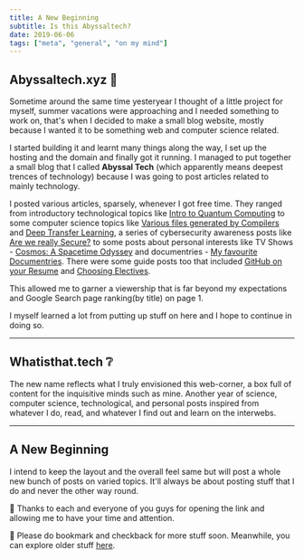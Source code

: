 ```yaml
---
title: A New Beginning
subtitle: Is this Abyssaltech?
date: 2019-06-06
tags: ["meta", "general", "on my mind"]
---
```


## Abyssaltech.xyz 🎉

Sometime around the same time yesteryear I thought of a little project for myself, summer vacations were approaching and I needed something to work on, that's when I decided to make a small blog website, mostly because I wanted it to be something web and computer science related.
      
I started building it and learnt many things along the way, I set up the hosting and the domain and finally got it running. I managed to put together a small blog that I called **Abyssal Tech** (which apparently means deepest trences of technology) because I was going to post articles related to mainly technology.

I posted various articles, sparsely, whenever I got free time. They ranged from introductory technological topics like [Intro to Quantum Computing](/post/2018-10-19-quantum-computing-what-you-need-to-know/) to some computer science topics like [Various files generated by Compilers](/post/2018-08-08-the-complete-compilation-process/) and [Deep Transfer Learning](/post/2018-06-08-image-classification-transfer-learning/), a series of cybersecurity awareness posts like [Are we really Secure?](https://whatisthat.tech/tags/are-we-really-secure/) to some posts about personal interests like TV Shows - [Cosmos: A Spacetime Odyssey](https://whatisthat.tech/tags/cosmos/) and documentries - [My favourite Documentries](/page/documentaries/). There were some guide posts too that included [GitHub on your Resume](/post/2018-07-27-github-on-your-resume/) and [Choosing Electives](https://whatisthat.tech/tags/choosing-electives/).

This allowed me to garner a viewership that is far beyond my expectations and Google Search page ranking(by title) on page 1.

I myself learned a lot from putting up stuff on here and I hope to continue in doing so.

---
## Whatisthat.tech ❔

The new name reflects what I truly envisioned this web-corner, a box full of content for the inquisitive minds such as mine. Another year of science, computer science, technological, and personal posts inspired from whatever I do, read, and whatever I find out and learn on the interwebs.

---
## A New Beginning

I intend to keep the layout and the overall feel same but will post a whole new bunch of posts on varied topics. It'll always be about posting stuff that I do and never the other way round.

🙏 Thanks to each and everyone of you guys for opening the link and allowing me to have your time and attention. 

📢 Please do bookmark and checkback for more stuff soon. Meanwhile, you can explore older stuff [here](https://whatisthat.tech/tags/). 